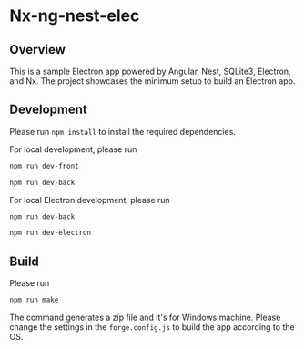 # Nx-ng-nest-elec

## Overview

This is a sample Electron app powered by Angular, Nest, SQLite3, Electron, and Nx. The project showcases the minimum setup to build an Electron app.

## Development

Please run `npm install` to install the required dependencies.

For local development, please run

```bash
npm run dev-front
```

```bash
npm run dev-back
```

For local Electron development, please run

```bash
npm run dev-back
```

```bash
npm run dev-electron
```

## Build

Please run

```bash
npm run make
```

The command generates a zip file and it's for Windows machine. Please change the settings in the `forge.config.js` to build the app according to the OS.
